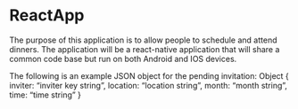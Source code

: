 # ReactApp

The purpose of this application is to allow people to schedule and attend dinners. The application will be a react-native application that will share a common code base but run on both Android and IOS devices. 

The following is an example JSON object for the pending invitation: 
Object {
	  inviter: “inviter key string”,
		location: “location string”,
		month: “month string”,
		time: “time string”
}
